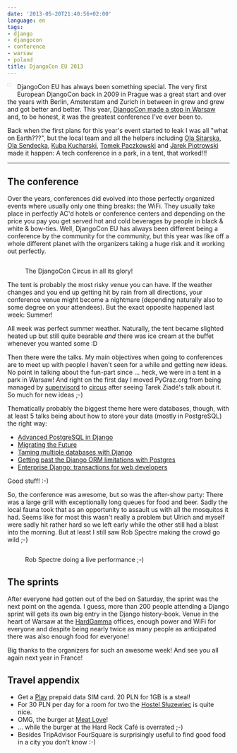 ```yaml
---
date: '2013-05-20T21:40:56+02:00'
language: en
tags:
- django
- djangocon
- conference
- warsaw
- poland
title: DjangoCon EU 2013
---
```



<img src="http://photos.h10n.me/Conferences/DjangoCon-EU-2013/i-chHXqmR/0/S/DSC00861-S.jpg" style="max-width:300px;float:left;margin:0 1em 1em 0;padding:3px;border:1px solid #DDD" alt=""/>DjangoCon EU has always been something special. The very first European DjangoCon back in 2009 in Prague was a great start and over the years with Berlin, Amsterstam and Zurich in between in grew and grew and got better and better. This year, [DjangoCon made a stop in Warsaw](http://2013.djangocon.eu/) and, to be honest, it was the greatest conference I've ever been to.

Back when the first plans for this year's event started to leak I was all "what on Earth???", but the local team and all the helpers including [Ola Sitarska][], [Ola Sendecka][], 
[Kuba Kucharski][], [Tomek Paczkowski][] and [Jarek Piotrowski][] made it happen: A tech conference in a park, in a tent, that worked!!!

----------------------

## The conference

Over the years, conferences did evolved into those perfectly organized events where usually only one thing breaks: the WiFi. They usually take place in perfectly AC'd hotels or conference centers and depending on the price you pay you get served hot and cold beverages by people in black & white & bow-ties. Well, DjangoCon EU has always been different being a conference by the community for the community, but this year was like off a whole different planet with the organizers taking a huge risk and it working out perfectly. 

<figure>
    <img src="http://photos.h10n.me/Conferences/DjangoCon-EU-2013/i-x8rgBbn/0/XL/DSC00893-XL.jpg" alt="" />
    <figcaption><p>The DjangoCon Circus in all its glory!</p></figcaption>
</figure>

The tent is probably the most risky venue you can have. If the weather changes and you end up getting hit by rain from all directions, your conference venue might become a nightmare (depending naturally also to some degree on your attendees). But the exact opposite happened last week: Summer!

All week was perfect summer weather. Naturally, the tent became slighted heated up but still quite bearable *and* there was ice cream at the buffet whenever you wanted some :D

Then there were the talks. My main objectives when going to conferences are to meet up with people I haven't seen for a while and getting new ideas. No point in talking about the fun-part since ... heck, we were in a tent in a park in Warsaw! And right on the first day I moved PyGraz.org from being managed by [supervisord][] to [circus][] after seeing Tarek Ziadé's talk about it. So much for new ideas ;-)

Thematically probably the biggest theme here were databases, though, with at least 5 talks being about how to store your data (mostly in PostgreSQL) the right way:

* [Advanced PostgreSQL in Django](http://2013.djangocon.eu/talks/#Talk17)
* [Migrating the Future](http://2013.djangocon.eu/talks/#Talk3)
* [Taming multiple databases with Django](http://2013.djangocon.eu/talks/#Talk21)
* [Getting past the Django ORM limitations with Postgres](http://2013.djangocon.eu/talks/#Talk2)
* [Enterprise Django: transactions for web developers](http://2013.djangocon.eu/talks/#Talk19)

Good stuff! :-)

So, the conference was awesome, but so was the after-show party: There was a large grill with exceptionally long queues for food and beer. Sadly the local fauna took that as an opportunity to assault us with all the mosquitos it had. Seems like for most this wasn't really a problem but Ulrich and myself were sadly hit rather hard so we left early while the other still had a blast into the morning. But at least I still saw Rob Spectre making the crowd go wild ;-)

<figure>
    <img src="http://photos.h10n.me/Conferences/DjangoCon-EU-2013/i-TG28PQW/0/XL/DSC01000-XL.jpg" alt="">
    <figcaption><p>Rob Spectre doing a live performance ;-)</p></figcaption>
</figure>

## The sprints

After everyone had gotten out of the bed on Saturday, the sprint was the next point on the agenda. I guess, more than 200 people attending a Django sprint will gets its own big entry in the Django history-book. Venue in the heart of Warsaw at the [HardGamma][] offices, enough power and WiFi for everyone and despite being nearly twice as many people as anticipated there was also enough food for everyone!

Big thanks to the organizers for such an awesome week! And see you all again next year in France!


## Travel appendix

* Get a [Play][] prepaid data SIM card. 20 PLN for 1GB is a steal!
* For 30 PLN per day for a room for two the [Hostel Słuzewiec] is quite nice.
* OMG, the burger at [Meat Love][]!
* ... while the burger at the Hard Rock Café is overrated ;-)
* Besides TripAdvisor FourSquare is surprisingly useful to find good food in a city you don't know :-)

[circus]: http://circus.readthedocs.org/
[supervisord]: http://supervisord.org/
[Ola Sitarska]: http://twitter.com/olasitarska
[Ola Sendecka]: http://twitter.com/asendecka
[Kuba Kucharski]: http://twitter.com/83tb
[Tomek Paczkowski]: http://twitter.com/oinopion
[Jarek Piotrowski]: http://twitter.com/JarekP
[Tarek Ziadé]: http://ziade.org/
[HardGamma]: http://www.hardgamma.com/en
[Hostel Słuzewiec]: http://www.hostelsluzewiec.pl/en/
[Play]: http://www.play.pl/
[Meat Love]: http://www.meatlove.pl/
